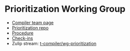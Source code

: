# Prioritization Working Group

- [Compiler team page](https://rust-lang.github.io/compiler-team/)
- [Prioritization repo](https://github.com/rust-lang/compiler-team-prioritization)
- [Procedure](https://forge.rust-lang.org/compiler/prioritization/procedure.html)
- [Check-ins](https://hackmd.io/LZsUQsK3T3yIc4KW81ungw?view)
- Zulip stream: [t-compiler/wg-prioritization](https://rust-lang.zulipchat.com/#narrow/stream/227806-t-compiler.2Fwg-prioritization)
